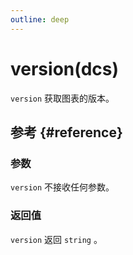 ```yaml
---
outline: deep
---
```


# version(dcs)
`version` 获取图表的版本。

## 参考 {#reference}
<!--@include: @/@views/api/chart/version/reference.md-->

### 参数
`version` 不接收任何参数。

### 返回值
`version` 返回 `string` 。
